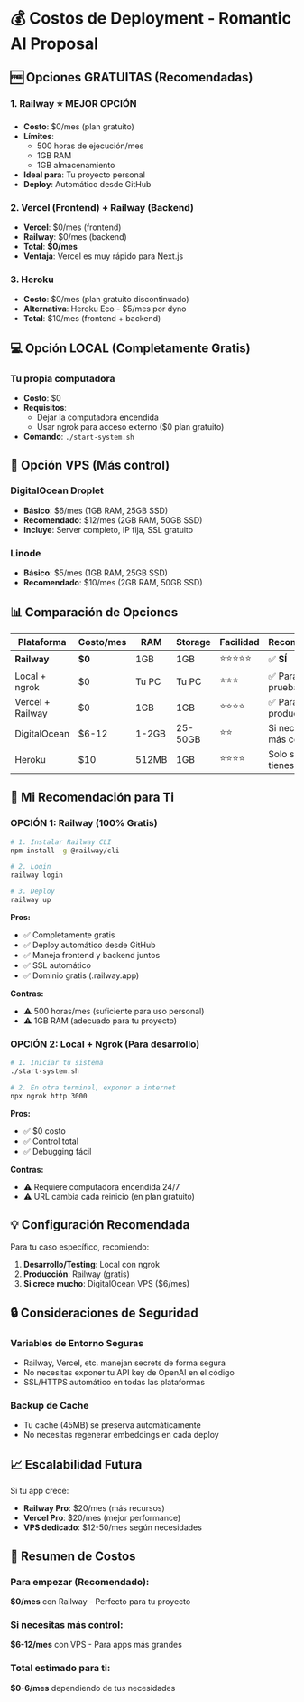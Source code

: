 # 💰 Costos de Deployment - Romantic AI Proposal

## 🆓 Opciones GRATUITAS (Recomendadas)

### 1. **Railway** ⭐ MEJOR OPCIÓN
- **Costo**: $0/mes (plan gratuito)
- **Límites**: 
  - 500 horas de ejecución/mes
  - 1GB RAM
  - 1GB almacenamiento
- **Ideal para**: Tu proyecto personal
- **Deploy**: Automático desde GitHub

### 2. **Vercel (Frontend) + Railway (Backend)**
- **Vercel**: $0/mes (frontend)
- **Railway**: $0/mes (backend)
- **Total**: **$0/mes**
- **Ventaja**: Vercel es muy rápido para Next.js

### 3. **Heroku**
- **Costo**: $0/mes (plan gratuito discontinuado)
- **Alternativa**: Heroku Eco - $5/mes por dyno
- **Total**: $10/mes (frontend + backend)

## 💻 Opción LOCAL (Completamente Gratis)

### Tu propia computadora
- **Costo**: $0
- **Requisitos**: 
  - Dejar la computadora encendida
  - Usar ngrok para acceso externo ($0 plan gratuito)
- **Comando**: `./start-system.sh`

## 🌊 Opción VPS (Más control)

### DigitalOcean Droplet
- **Básico**: $6/mes (1GB RAM, 25GB SSD)
- **Recomendado**: $12/mes (2GB RAM, 50GB SSD)
- **Incluye**: Server completo, IP fija, SSL gratuito

### Linode
- **Básico**: $5/mes (1GB RAM, 25GB SSD)
- **Recomendado**: $10/mes (2GB RAM, 50GB SSD)

## 📊 Comparación de Opciones

| Plataforma | Costo/mes | RAM | Storage | Facilidad | Recomendado |
|------------|-----------|-----|---------|-----------|-------------|
| **Railway** | **$0** | 1GB | 1GB | ⭐⭐⭐⭐⭐ | ✅ **SÍ** |
| Local + ngrok | $0 | Tu PC | Tu PC | ⭐⭐⭐ | ✅ Para pruebas |
| Vercel + Railway | $0 | 1GB | 1GB | ⭐⭐⭐⭐ | ✅ Para producción |
| DigitalOcean | $6-12 | 1-2GB | 25-50GB | ⭐⭐ | Si necesitas más control |
| Heroku | $10 | 512MB | 1GB | ⭐⭐⭐⭐ | Solo si ya tienes cuenta |

## 🚀 Mi Recomendación para Ti

### **OPCIÓN 1: Railway (100% Gratis)**
```bash
# 1. Instalar Railway CLI
npm install -g @railway/cli

# 2. Login
railway login

# 3. Deploy
railway up
```

**Pros:**
- ✅ Completamente gratis
- ✅ Deploy automático desde GitHub
- ✅ Maneja frontend y backend juntos
- ✅ SSL automático
- ✅ Dominio gratis (.railway.app)

**Contras:**
- ⚠️ 500 horas/mes (suficiente para uso personal)
- ⚠️ 1GB RAM (adecuado para tu proyecto)

### **OPCIÓN 2: Local + Ngrok (Para desarrollo)**
```bash
# 1. Iniciar tu sistema
./start-system.sh

# 2. En otra terminal, exponer a internet
npx ngrok http 3000
```

**Pros:**
- ✅ $0 costo
- ✅ Control total
- ✅ Debugging fácil

**Contras:**
- ⚠️ Requiere computadora encendida 24/7
- ⚠️ URL cambia cada reinicio (en plan gratuito)

## 💡 Configuración Recomendada

Para tu caso específico, recomiendo:

1. **Desarrollo/Testing**: Local con ngrok
2. **Producción**: Railway (gratis)
3. **Si crece mucho**: DigitalOcean VPS ($6/mes)

## 🔒 Consideraciones de Seguridad

### Variables de Entorno Seguras
- Railway, Vercel, etc. manejan secrets de forma segura
- No necesitas exponer tu API key de OpenAI en el código
- SSL/HTTPS automático en todas las plataformas

### Backup de Cache
- Tu cache (45MB) se preserva automáticamente
- No necesitas regenerar embeddings en cada deploy

## 📈 Escalabilidad Futura

Si tu app crece:
- **Railway Pro**: $20/mes (más recursos)
- **Vercel Pro**: $20/mes (mejor performance)
- **VPS dedicado**: $12-50/mes según necesidades

## 🎯 Resumen de Costos

### Para empezar (Recomendado):
**$0/mes** con Railway - Perfecto para tu proyecto

### Si necesitas más control:
**$6-12/mes** con VPS - Para apps más grandes

### Total estimado para ti:
**$0-6/mes** dependiendo de tus necesidades